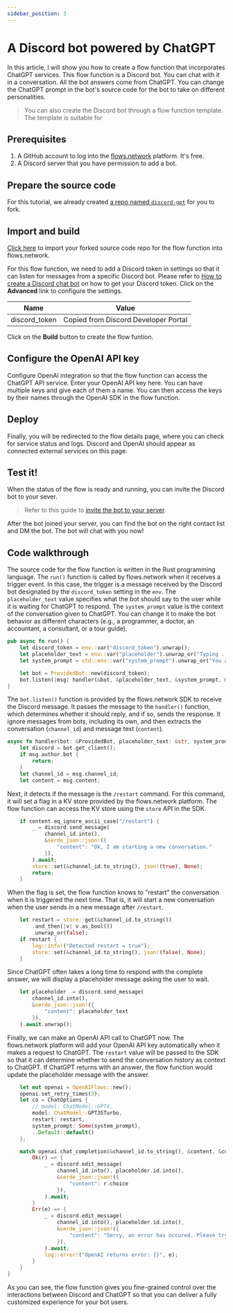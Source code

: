 ```yaml
---
sidebar_position: 3
---
```


# A Discord bot powered by ChatGPT

In this article, I will show you how to create a flow function that incorporates ChatGPT services. This flow function is a Discord bot.
You can chat with it in a conversation. All the bot answers come from ChatGPT. You can change the ChatGPT prompt in the bot's source code
for the bot to take on different personalities. 

> You can also create the Discord bot through a flow function template. The template is suitable for 

## Prerequisites

 1. A GitHub account to log into the [flows.network](https://flows.network/) platform. It's free.
 2. A Discord server that you have permission to add a bot.

## Prepare the source code

For this tutorial, we already created [a repo named `discord-gpt`](https://github.com/flows-network/discord-chatgpt/) for you to fork.

## Import and build

[Click here](https://flows.network/flow/new) to import your forked source code repo for the flow function into flows.network.

For this flow function, we need to add a Discord token in settings so that it can listen for messages from a specific Discord bot.
Please refer to [How to create a Discord chat bot](https://flows.network/blog/discord-chat-bot-guide) on how to get your Discord token.
Click on the **Advanced** link to configure the settings.

| Name             | Value                                 |
| ---------------- | ------------------------------------- |
| discord_token    | Copied from Discord Developer Portal  |


Click on the **Build** button to create the flow funtion.

## Configure the OpenAI API key

Configure OpenAI integration so that the flow function can access the ChatGPT API service.
Enter your OpenAI API key here. You can have multiple keys and give each of them a name. You can 
then access the keys by their names through the OpenAI SDK in the flow function.

## Deploy

Finally, you will be redirected to the flow details page, where you can check for
service status and logs.
Discord and OpenAI should appear as connected external services on this page.

## Test it!

When the status of the flow is ready and running, you can invite the Discord bot to your sever.

> Refer to this guide to [invite the bot to your server](https://flows.network/blog/discord-chat-bot-guide).

After the bot joined your server, you can find the bot on the right contact list and DM the bot. The bot will chat with you now!

## Code walkthrough

The source code for the flow function is written in the Rust programming language. The `run()` function
is called by flows.network when it receives a trigger event. In this case, the trigger is a message received by the Discord bot
designated by the `discord_token` setting in the `env`. The `placeholder_text` value specifies what the bot should say to the user while
it is waiting for ChatGPT to respond. The `system_prompt` value is the context of the conversation given to ChatGPT. You can change 
it to make the bot behavior as different characters (e.g., a programmer, a doctor, an accountant, a consultant, or a tour guide).

```rust
pub async fn run() {
    let discord_token = env::var("discord_token").unwrap();
    let placeholder_text = env::var("placeholder").unwrap_or("Typing ...".to_string());
    let system_prompt = std::env::var("system_prompt").unwrap_or("You are a helpful assistant answering questions on Discord.".to_string());

    let bot = ProvidedBot::new(discord_token);
    bot.listen(|msg| handler(&bot, &placeholder_text, &system_prompt, msg)).await;
}
```

The `bot.listen()` function is provided by the flows.network SDK to receive the Discord message.
It passes the message to the `handler()` function, which
determines whether it should reply, and if so, sends the response.
It ignore messages from bots, including its own, and then extracts the conversation (`channel_id`) and message text (`content`).

```rust
async fn handler(bot: &ProvidedBot, placeholder_text: &str, system_prompt: &str, msg: Message) {
    let discord = bot.get_client();
    if msg.author.bot {
        return;
    }
    let channel_id = msg.channel_id;
    let content = msg.content;
```

Next, it detects if the message is the `/restart` command. For this command, it will set a flag in a KV store provided by the 
flows.network platform. The flow function can access the KV store using the `store` API in the SDK.

```rust
    if content.eq_ignore_ascii_case("/restart") {
        _ = discord.send_message(
            channel_id.into(),
            &serde_json::json!({
                "content": "Ok, I am starting a new conversation."
            }),
        ).await;
        store::set(&channel_id.to_string(), json!(true), None);
        return;
    }
```

When the flag is set, the flow function knows to "restart" the conversation when it is triggered the next time. 
That is, it will start a new conversation when the user sends in a new message after `/restart`.

```rust
    let restart = store::get(&channel_id.to_string())
        .and_then(|v| v.as_bool())
        .unwrap_or(false);
    if restart {
        log::info!("Detected restart = true");
        store::set(&channel_id.to_string(), json!(false), None);
    }
```

Since ChatGPT often takes a long time to respond with the complete answer, we will display a placeholder
message asking the user to wait.

```rust
    let placeholder  = discord.send_message(
        channel_id.into(),
        &serde_json::json!({
            "content": placeholder_text
        }),
    ).await.unwrap();
```

Finally, we can make an OpenAI API call to ChatGPT now. The flows.network platform will add your OpenAI API key
automatically when it makes a request to ChatGPT. 
The `restart` value will be passed to the SDK so that it can determine whether
to send the conversation history as context to ChatGPT.
If ChatGPT returns with an answer, the flow function would update the placeholder message with the answer.

```rust
    let mut openai = OpenAIFlows::new();
    openai.set_retry_times(3);
    let co = ChatOptions {
        // model: ChatModel::GPT4,
        model: ChatModel::GPT35Turbo,
        restart: restart,
        system_prompt: Some(system_prompt),
        ..Default::default()
    };

    match openai.chat_completion(&channel_id.to_string(), &content, &co).await {
        Ok(r) => {
            _ = discord.edit_message(
                channel_id.into(), placeholder.id.into(),
                &serde_json::json!({
                    "content": r.choice
                }),
            ).await;
        }
        Err(e) => {
            _ = discord.edit_message(
                channel_id.into(), placeholder.id.into(),
                &serde_json::json!({
                    "content": "Sorry, an error has occured. Please try again later!"
                }),
            ).await;
            log::error!("OpenAI returns error: {}", e);
        }
    }
}
```

As you can see, the flow function gives you fine-grained control over the interactions between Discord and ChatGPT
so that you can deliver a fully customized experience for your bot users.
